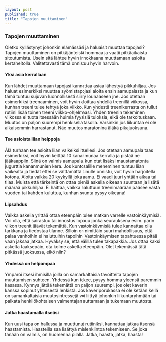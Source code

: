 ```yaml
---
layout: post
published: true
title: "Tapojen muuttaminen"
---
```


### Tapojen muuttaminen


Oletko kyllästynyt johonkin elämässäsi ja haluaisit muuttaa tapojasi? Tapojen muuttaminen on pitkäjänteistä hommaa ja vaatii pitkäaikaista sitoutumista. Usein sitä lähtee hyvin innokkaana muuttamaan asioita kertaheitolla. Valitettavasti tämä onnistuu hyvin harvoin. 

#### Yksi asia kerrallaan

Kun lähdet muuttamaan tapojasi kannattaa asiaa lähestyä pikkuhiljaa. Jos haluat esimerkiksi muuttaa syömistapojasi aloita ensin aamupalasta ja kun tämä tuntuu sujuvan luonnollisesti siirry lounaaseen jne. Jos otetaan esimerkiksi treenaaminen, voit hyvin aloittaa yhdellä treenillä viikossa, kunhan treeni tulee tehtyä joka viikko. Kun yhdestä treenikerrasta on tullut rutiini lisää toinen treeni viikko-ohjelmaasi. Yhden treenin tekeminen viikossa ei tuota itsessään huimia fyysisiä tuloksia, eikä ole tarkoituskaan. Muutos on paljon suurempi henkisellä tasolla. Varsinkin jos liikuntaa ei ole aikaisemmin harrastanut. Näe muutos maratonina äläkä pikajuoksuna. 

#### Tee asioista liian helppoja

Älä turhaan tee asioita liian vaikeiksi itsellesi. Jos otetaan aamupala taas esimerkiksi, voit hyvin keittää 10 kananmunaa kerralla ja pistää ne jääkaappiin. Siinä on valmis aamupala, kun otat lisäksi maustamatonta jugurttia kananmunien kera. Jos kuntosalille meneminen tuntuu liian vaikealta ja tiedät ettei se välttämättä sinulle onnistu, voit hyvin harjoitella kotona. Aloita vaikka 20 kyykyllä joka aamu. Ei vaadi juuri yhtään aikaa tai tilaa. Muista että tärkeintä on ottaa pieniä askelia oikeaan suuntaan ja lisätä määrää pikkuhiljaa. Ei haittaa, vaikka haluttuun treenimäärään pääsee vasta vuoden tai kahden kuluttua, kunhan suunta pysyy oikeana!

#### Lipsahdus 

Vaikka askelia yrittää ottaa eteenpäin tulee matkan varrelle vastoinkäymisiä. Voi olla, että sairastuu tai innostus loppuu jonka seurauksena esim. parin viikon treenit jäävät tekemättä. Kun vastoinkäymisiä tulee kannattaa olla tarkkana ja tiedostaa tilanne. Silloin on nimittäin suuri mahdollisuus, että palaa vanhoihin ei haluttuihin tapoihin. Vastoinkäymisen tapahtuessa pitää vaan jaksaa jatkaa. Hyväksy se, että välillä tulee takapakkia. Jos ottaa kaksi askelta taaksepäin, ota kolme askelta eteenpäin. Olet tekemässä tätä pitkässä juoksussa, eikö niin? 

#### Yhdessä on helpompaa

Ympäröi itsesi ihmisillä joilla on samankaltaisia tavoitteita tapojen muuttamisen suhteen. Yhdessä kun tekee, pysyy homma yleensä paremmin kasassa. Kynnys jättää tekemättä on paljon suurempi, jos olet kaverin kanssa sopinut yhteisestä lenkistä. Jos kaveriporukassa ei ole ketään kellä on samankaltaisia muutosintressejä voi liittyä johonkin liikuntaryhmään tai palkata henkilökohtaisen valmentajan auttamaan ja tukemaan muutosta.  




#### Jatka haastamalla itseäsi

Kun uusi tapa on hallussa ja muuttunut rutiiniksi, kannattaa jatkaa itsensä haastamista. Haasteilla saa lisättyä mielenkiintoa tekemiseen.  Se joka tänään on valmis, on huomenna pilalla. Jatka, haasta, jatka, haasta! 
